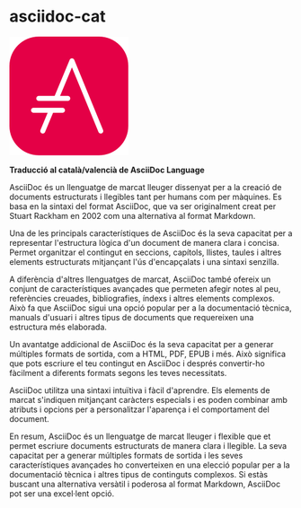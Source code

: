 # asciidoc-cat

![asciidoc-icon](imatges/asciidoctor-logo.svg)

**Traducció al català/valencià de AsciiDoc Language**

AsciiDoc és un llenguatge de marcat lleuger dissenyat per a la creació de documents estructurats i llegibles tant per humans com per màquines. Es basa en la sintaxi del format AsciiDoc, que va ser originalment creat per Stuart Rackham en 2002 com una alternativa al format Markdown.

Una de les principals característiques de AsciiDoc és la seva capacitat per a representar l'estructura lògica d'un document de manera clara i concisa. Permet organitzar el contingut en seccions, capítols, llistes, taules i altres elements estructurats mitjançant l'ús d'encapçalats i una sintaxi senzilla.

A diferència d'altres llenguatges de marcat, AsciiDoc també ofereix un conjunt de característiques avançades que permeten afegir notes al peu, referències creuades, bibliografies, índexs i altres elements complexos. Això fa que AsciiDoc sigui una opció popular per a la documentació tècnica, manuals d'usuari i altres tipus de documents que requereixen una estructura més elaborada.

Un avantatge addicional de AsciiDoc és la seva capacitat per a generar múltiples formats de sortida, com a HTML, PDF, EPUB i més. Això significa que pots escriure el teu contingut en AsciiDoc i després convertir-ho fàcilment a diferents formats segons les teves necessitats.

AsciiDoc utilitza una sintaxi intuïtiva i fàcil d'aprendre. Els elements de marcat s'indiquen mitjançant caràcters especials i es poden combinar amb atributs i opcions per a personalitzar l'aparença i el comportament del document.

En resum, AsciiDoc és un llenguatge de marcat lleuger i flexible que et permet escriure documents estructurats de manera clara i llegible. La seva capacitat per a generar múltiples formats de sortida i les seves característiques avançades ho converteixen en una elecció popular per a la documentació tècnica i altres tipus de continguts complexos. Si estàs buscant una alternativa versàtil i poderosa al format Markdown, AsciiDoc pot ser una excel·lent opció.
